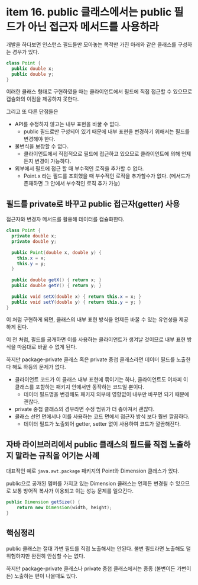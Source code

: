 # item 16. public 클래스에서는 public 필드가 아닌 접근자 메서드를 사용하라

개발을 하다보면 인스턴스 필드들만 모아놓는 목적만 가진 아래와 같은 클래스를 구성하는 경우가 있다.

```java
class Point {
  public double x;
  public double y;
}
```

이러한 클래스 형태로 구현하였을 때는 클라이언트에서 필드에 직접 접근할 수 있으므로 캡슐화의 이점을 제공하지 못한다.

그리고 또 다른 단점들은

- API를 수정하지 않고는 내부 표현을 바꿀 수 없다.
  - public 필드로만 구성되어 있기 때문에 내부 표현을 변경하기 위해서는 필드를 변경해야 한다.
- 불변식을 보장할 수 없다.
  - 클라이언트에서 직접적으로 필드에 접근하고 있으므로 클라이언트에 의해 언제든지 변경이 가능하다.
- 외부에서 필드에 접근 할 때 부수적인 로직을 추가할 수 없다.
  - Point.x 라는 필드를 조회했을 때 부수적인 로직을 추가할수가 없다. (메서드가 존재하면 그 안에서 부수적인 로직 추가 가능)

## 필드를 private로 바꾸고 public 접근자(getter) 사용

접근자와 변경자 메서드를 활용해 데이터를 캡슐화한다.

```java
class Point {
  private double x;
  private double y;
	
  public Point(double x, double y) {
    this.x = x;
    this.y = y;
  }
	
  public double getX() { return x; }
  public double getY() { return y; }
	
  public void setX(double x) { return this.x = x; }
  public void setY(double y) { return this.y = y; }
}
```

이 처럼 구현하게 되면, 클래스의 내부 표현 방식을 언제든 바꿀 수 있는 유연성을 제공하게 된다.

이 전 처럼, 필드를 공개하면 이를 사용하는 클라이언트가 생겨날 것이므로 내부 표현 방식을 마음대로 바꿀 수 없게 된다.

하지만 package-private 클래스 혹은 private 중첩 클래스라면 데이터 필드를 노출한다 해도 하등의 문제가 없다.

- 클라이언트 코드가 이 클래스 내부 표현에 묶이기는 하나, 클라이언트도 어차피 이 클래스를 포함하는 패키지 안에서만 동작하는 코드일 뿐이다.
  - 데이터 필드명을 변경해도 패키지 외부에 영향없이 내부만 바꾸면 되기 때문에 괜찮다.
- private 중첩 클래스의 경우라면 수정 범위가 더 좁아져서 괜찮다.
- 클래스 선언 면에서나 이를 사용하는 코드 면에서 접근자 방식 보다 훨씬 깔끔하다.
  - 데이터 필드가 노출되어 getter, setter 없이 사용하여 코드가 깔끔해진다.

## 자바 라이브러리에서 public 클래스의 필드를 직접 노출하지 말라는 규칙을 어기는 사례

대표적인 예로 `java.awt.package` 패키지의 Point와 Dimension 클래스가 있다.

public으로 공개된 멤버를 가지고 있는 Dimension 클래스는 언제든 변경될 수 있으므로 보통 방어적 복사가 이용되고 이는 성능 문제를 일으킨다.

```java
public Dimension getSize() {
    return new Dimension(width, height);
}
```

## 핵심정리

public 클래스는 절대 가변 필드를 직접 노출해서는 안된다. 불변 필드라면 노출해도 덜 위험하지만 완전히 안심할 수는 없다.

하지만 package-private 클래스나 private 중첩 클래스에서는 종종 (불변이든 가변이든) 노출하는 편이 나을때도 있다.
